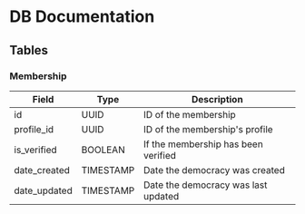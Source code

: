 # DB Documentation

## Tables

### Membership
| Field | Type | Description |
| -- | -- | -- |
| id                    | UUID      | ID of the membership |
| profile_id            | UUID      | ID of the membership's profile |
| is_verified           | BOOLEAN   | If the membership has been verified |
| date_created          | TIMESTAMP | Date the democracy was created |
| date_updated          | TIMESTAMP | Date the democracy was last updated |